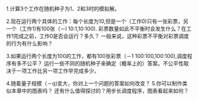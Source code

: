 1.计算3个工作在随机种子为1、2和3时的模拟解。

2.现在运行两个具体的工作：每个长度为10,但是一个（工作0)只有一张彩票，另一个（工作1)有100张（－l 10:1,10:100).
彩票数量如此不平衡时会发生什么？在工作1完成之前，工作0是否会运行？多久？
一般来说，这种彩票不平衡对彩票调度的行为有什么影响？

3.如果运行两个长度为100的工作，都有100张彩票（－1 100:100,100:100),调度程序有多不公平？
运行一些不同的随机种子来确定（概率上的）答案。不公平性取决于一项工作比另一项工作早完成多少。

4.随着量子规模（－q)变大，你对上一个问题的答案如何改变？
5.你可以制作类似本章中的图表吗？
还有什么值得探讨的？用步长调度程序，图表看起来如何？
